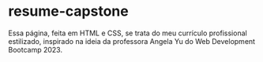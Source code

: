 # resume-capstone
Essa página,  feita em HTML e CSS, se trata do meu currículo profissional estilizado, inspirado na ideia da professora Angela Yu do Web Development Bootcamp 2023.
